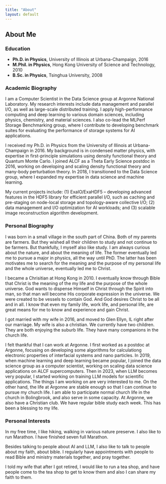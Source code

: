 ```yaml
---
title: "About"
layout: default
---
```


## About Me

### Education
- **Ph.D. in Physics**, University of Illinois at Urbana-Champaign, 2016
- **M.Phil. in Physics**, Hong Kong University of Science and Technology, 2010
- **B.Sc. in Physics**, Tsinghua University, 2008

### Academic Biography

I am a Computer Scientist in the Data Science group at Argonne National Laboratory. My research interests include data management and parallel I/O, as well as large-scale distributed training. I apply high-performance computing and deep learning to various domain sciences, including physics, chemistry, and material sciences. I also co-lead the MLPerf Storage Benchmarking group, where I contribute to developing benchmark suites for evaluating the performance of storage systems for AI applications.

I received my Ph.D. in Physics from the University of Illinois at Urbana-Champaign in 2016. My background is in condensed matter physics, with expertise in first-principle simulations using density functional theory and Quantum Monte Carlo. I joined ALCF as a Theta Early Science postdoc in 2016, working on developing and scaling density functional theory and many-body perturbation theory. In 2018, I transitioned to the Data Science group, where I expanded my expertise in data science and machine learning.

My current projects include: (1) ExaIO/ExaHDF5 – developing advanced features in the HDF5 library for efficient parallel I/O, such as caching and pre-staging on node-local storage and topology-aware collective I/O; (2) data management and I/O optimization for AI workloads; and (3) scalable image reconstruction algorithm development.

### Personal Biography
I was born in a small village in the south part of China. Both of my parents are farmers. But they wished all their children to study and not continue to be farmers. But thankfully, I myself also like study. I am always curious about the nature, and about the meaning of life. The former eventually led me to pursue a major in physics, all the way until PhD. The latter has been motivates me to search for the meaning and the purpose of my personal life and the whole universe, eventually led me to Christ. 

I became a Chrisitian at Hong Kong in 2010. I eventually know through Bible that Christ is the meaning of the my life and the purpose of the whole universe. God wants to dispense Himself in Christ through the Spirit into man, so that man will become His corporate expression in the universe. We were created to be vessels to contain God. And God desires Christ to be all and in all. I know that even my family life, work life, and personal life, are great means for me to know and experience and gain Christ. 

I got married with my wife in 2016, and moved to Glen Ellyn, IL right after our marriage. My wife is also a christian. We currently have two children. They are both enjoying the suburb life. They have many companions in the church life. 

I felt thankful that I can work at Argonne. I first worked as a postdoc at Argonne, focusing on developing some algorithms for calculationg electronic properties of interfacial systems and nano particles. In 2019, when machine learning and deep learning became popular, I joined the data science group as a computer scientist, working on scaling data science applications on ALCF supercomputers. Then in 2023, when LLM becomes very popular, I started working on training LLM models for scientific applications.  The things I am working on are very interested to me. On the other hand, the life at Argonne are stable enough so that I can continue to pursue my church life. I am able to participate normal church life in the church in Bolingbrook, and also serve in some capacity. At Argonne, we also have a Christian club. We have regular bible study each week. This has been a blessing to my life. 

### Personal Interests

In my free time, I like hiking, walking in various nature preserve. I also like to run Marathon. I have finished seven full Marathon. 

Besides talking to people about AI and LLM, I also like to talk to people about my faith, about bible. I regularly have appointments with people to read Bible and ministry materials together, and pray together. 

I told my wife that after I got retired, I would like to run a tea shop, and have people come to the tea shop to get to know them and also I can share my faith to them. 